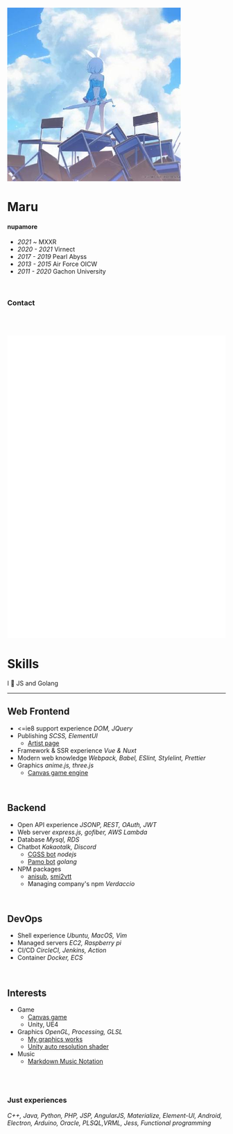 [![avatar](img/avatar.jpg)](https://github.com/nupamore)

# Maru

#### nupamore

- _2021 ~_ MXXR
- _2020 - 2021_ Virnect
- _2017 - 2019_ Pearl Abyss
- _2013 - 2015_ Air Force OICW
- _2011 - 2020_ Gachon University

<br>

### Contact

[<i class="fa fa-github-alt fa-lg" aria-hidden="true" title="Github"></i>](https://github.com/nupamore)
[<i class="fa fa-envelope fa-lg" aria-hidden="true" title="Gmail"></i>](mailto:nupamore@gmail.com)

<br><!-- split --><br>

![Metrics](https://github.com/nupamore/nupamore/blob/master/github-metrics.svg)

# Skills

I 💖 JS and Golang

---

## Web Frontend

- <=ie8 support experience _DOM, JQuery_
- Publishing _SCSS, ElementUI_
  - [Artist page](litmuzik/index.html)
- Framework & SSR experience _Vue & Nuxt_
- Modern web knowledge _Webpack, Babel, ESlint, Stylelint, Prettier_
- Graphics _anime.js, three.js_
  - [Canvas game engine](https://github.com/MCStudy/MCS-Engine)

<br>

## Backend

- Open API experience _JSONP, REST, OAuth, JWT_
- Web server _express.js, gofiber, AWS Lambda_
- Database _Mysql, RDS_
- Chatbot _Kakaotalk, Discord_
  - [CGSS bot](https://github.com/nupamore/cgss-yellowid) _nodejs_
  - [Pamo bot](https://github.com/nupamore/pamo_bot) _golang_
- NPM packages
  - [anisub](https://www.npmjs.com/package/anisub),
    [smi2vtt](https://www.npmjs.com/package/smi2vtt)
  - Managing company's npm _Verdaccio_

<br>

## DevOps

- Shell experience _Ubuntu, MacOS, Vim_
- Managed servers _EC2, Raspberry pi_
- CI/CD _CircleCI, Jenkins, Action_
- Container _Docker, ECS_

<br>

## Interests

- Game
  - [Canvas game](https://github.com/nupamore/findTheSun)
  - Unity, UE4
- Graphics _OpenGL, Processing, GLSL_
  - [My graphics works](https://github.com/nupamore/graphics)
  - [Unity auto resolution shader](https://github.com/nupamore/vrc-autoresize-photoframe)
- Music
  - [Markdown Music Notation](https://github.com/nupamore/Markdown-Music-Notation)

<br>
<br>

### Just experiences

_C++, Java, Python, PHP, JSP,
AngularJS, Materialize, Element-UI,
Android, Electron, Arduino,
Oracle, PLSQL,VRML,
Jess, Functional programming_
